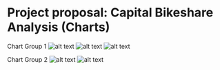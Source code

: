 # Project proposal: Capital Bikeshare Analysis (Charts)
Chart Group 1
![alt text](https://github.com/xzhou6/test/blob/master/10%20most%20popular%20routes.png?raw=true)
![alt text](https://github.com/xzhou6/test/blob/master/10%20most%20popular%20routes%20for%20regular%20members.png?raw=true) 
![alt text](https://github.com/xzhou6/test/blob/master/10%20most%20popular%20routes%20for%20casual%20users.png?raw=true)

Chart Group 2
![alt text](https://github.com/xzhou6/test/blob/master/bike%20use%20by%20hour%20for%20regular%20members.png?raw=true)
![alt text](https://github.com/xzhou6/test/blob/master/bike%20use%20by%20hour%20for%20casual%20users.png?raw=true)
